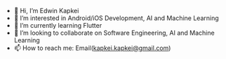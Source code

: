 - 👋 Hi, I’m Edwin Kapkei
- 👀 I’m interested in Android/iOS Development, AI and Machine Learning
- 🌱 I’m currently learning Flutter
- 💞️ I’m looking to collaborate on Software Engineering, AI and Machine Learning
- 📫 How to reach me: Email(kapkei.kapkei@gmail.com)
